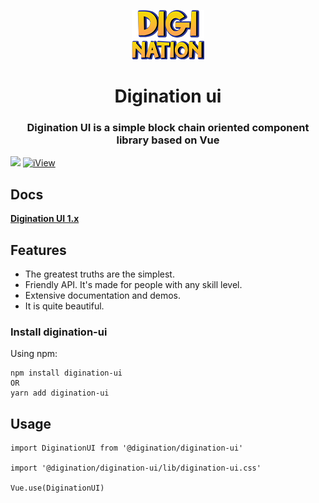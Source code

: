 <p align="center">
    <a href="https://digination-game.github.io/digination-ui-doc/">
        <img  src="./images/logo.png">
    </a>
</p>

<h1 align="center">Digination ui</h1>
<h3 align="center">Digination UI is a simple block chain oriented component library based on Vue</h3>

[![](https://img.shields.io/travis/iview/iview.svg?style=flat-square)](https://github.com/digination-game/digination-ui)
[![iView](https://img.shields.io/npm/v/iview.svg?style=flat-square)](https://github.com/digination-game/digination-ui)

## Docs
**[Digination UI 1.x](https://digination-game.github.io/digination-ui-doc/)** 

## Features

- The greatest truths are the simplest.
- Friendly API. It's made for people with any skill level.
- Extensive documentation and demos.
- It is quite beautiful.

### Install digination-ui 

Using npm:
```
npm install digination-ui 
OR
yarn add digination-ui
```

## Usage

```vue
import DiginationUI from '@digination/digination-ui'

import '@digination/digination-ui/lib/digination-ui.css'

Vue.use(DiginationUI)
```
